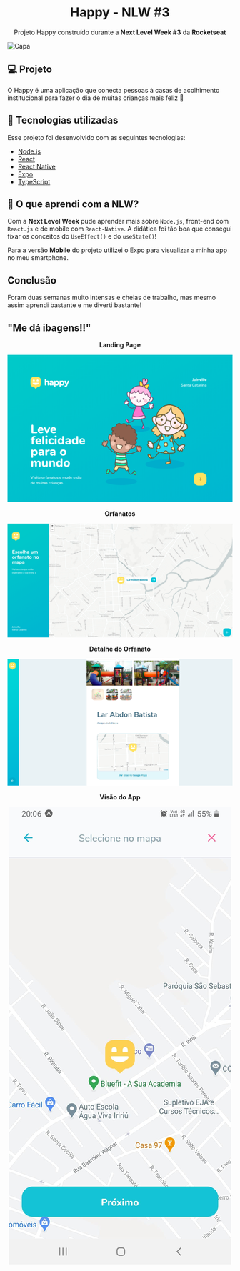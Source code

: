 <h1 align="center">Happy - NLW #3</h1>
<p align="center">Projeto Happy construído durante a <strong>Next Level Week #3</strong> da <strong>Rocketseat</strong></p>

![Capa](https://paste.cyberland.fun/happy.png)

## 💻 Projeto

O Happy é uma aplicação que conecta pessoas à casas de acolhimento institucional para fazer o dia de muitas crianças mais feliz 💜

## 🚀 Tecnologias utilizadas

Esse projeto foi desenvolvido com as seguintes tecnologias:

- [Node.js](https://nodejs.org/en/)
- [React](https://reactjs.org)
- [React Native](https://facebook.github.io/react-native/)
- [Expo](https://expo.io/)
- [TypeScript](https://www.typescriptlang.org/)

## 👦 O que aprendi com a NLW?

Com a **Next Level Week** pude aprender mais sobre `Node.js`, front-end com `React.js` e de mobile com `React-Native`.
A didática foi tão boa que consegui fixar os conceitos do `UseEffect()` e do `useState()`!

Para a versão **Mobile** do projeto utilizei o Expo para visualizar a minha app no meu smartphone.

## Conclusão
Foram duas semanas muito intensas e cheias de trabalho, mas mesmo assim aprendi bastante e me diverti bastante!

## "Me dá ibagens!!"

<p align="center"><strong>Landing Page</strong></p>
<p align="center">
  <img src="/.github/happy_landing_page.png" />
</p>

<p align="center"><strong>Orfanatos</strong></p>
<p align="center">
  <img src="/.github/happy_view_orphanages.png" />
</p>

<p align="center"><strong>Detalhe do Orfanato</strong></p>
<p align="center">
  <img src="/.github/happy_orphanage.png" />
</p>

<p align="center"><strong>Visão do App</strong></p>
<p align="center">
  <img src="/.github/happy_app.jpg" />
</p>

